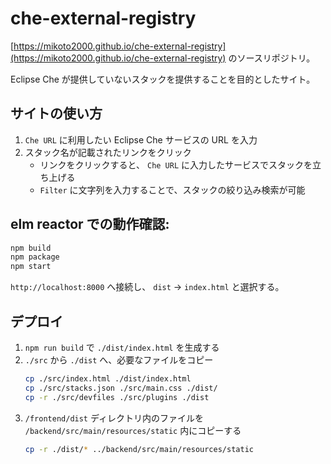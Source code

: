 # che-external-registry

[https://mikoto2000.github.io/che-external-registry](https://mikoto2000.github.io/che-external-registry) のソースリポジトリ。

Eclipse Che が提供していないスタックを提供することを目的としたサイト。

## サイトの使い方

1. `Che URL` に利用したい Eclipse Che サービスの URL を入力
2. スタック名が記載されたリンクをクリック
    - リンクをクリックすると、 `Che URL` に入力したサービスでスタックを立ち上げる
    - `Filter` に文字列を入力することで、スタックの絞り込み検索が可能


## elm reactor での動作確認:

```sh
npm build
npm package
npm start
```

`http://localhost:8000` へ接続し、 `dist` -> `index.html` と選択する。


## デプロイ

1. `npm run build` で `./dist/index.html` を生成する
2. `./src` から `./dist` へ、必要なファイルをコピー
   ```sh
   cp ./src/index.html ./dist/index.html
   cp ./src/stacks.json ./src/main.css ./dist/
   cp -r ./src/devfiles ./src/plugins ./dist
   ```
3. `/frontend/dist` ディレクトリ内のファイルを `/backend/src/main/resources/static` 内にコピーする
   ```sh
   cp -r ./dist/* ../backend/src/main/resources/static
   ```

